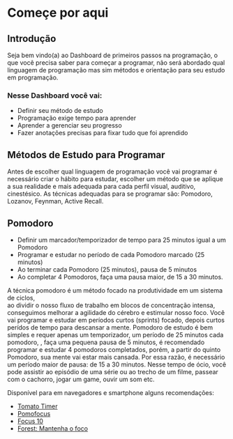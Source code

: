 # Começe por aqui

## Introdução

Seja bem vindo(a) ao Dashboard de primeiros passos na programação, o que você 
precisa saber para começar a programar, não será abordado qual linguagem de 
programação mas sim métodos e orientação para seu estudo em programação. 

### Nesse Dashboard você vai:

- Definir seu método de estudo
- Programação exige tempo para aprender 
- Aprender a gerenciar seu progresso 
- Fazer anotações precisas para fixar tudo que foi aprendido

## Métodos de Estudo para Programar

Antes de escolher qual linguagem de programação você vai programar é necessário 
criar o hábito para estudar, escolher um método que se aplique a sua realidade e 
mais adequada para cada perfil visual, auditivo, cinestésico.
As técnicas adequadas para se programar são: Pomodoro, Lozanov, Feynman, Active 
Recall.

## Pomodoro

- Definir um marcador/temporizador de tempo para 25 minutos igual a um Pomodoro
- Programar e estudar no período de cada Pomodoro marcado (25 minutos) 
- Ao terminar cada Pomodoro (25 minutos), pausa de 5 minutos 
- Ao completar 4 Pomodoros, faça uma pausa maior, de 15 a 30 minutos.

A técnica pomodoro é um método focado na produtividade em um sistema de ciclos,  
ao dividir o nosso fluxo de trabalho em blocos de concentração intensa, 
conseguimos melhorar a agilidade do cérebro e estimular nosso foco. 
Você vai programar e estudar em períodos curtos (sprints) focado, depois curtos
perídos de tempo para descansar a mente.
Pomodoro de estudo é bem simples e requer apenas um temporizador, um período de 
25 minutos cada pomodoro, , faça uma pequena pausa de 5 minutos, é recomendado
programar e estudar 4 pomodoros completados, porém, a partir do quinto Pomodoro, 
sua mente vai estar mais cansada. Por essa razão, é necessário um período maior 
de pausa: de 15 a 30 minutos.
Nesse tempo de ócio, você pode assistir ao episódio de uma série ou ao trecho de 
um filme, passear com o cachorro, jogar um game, ouvir um som etc.

Disponível para em navegadores e smartphone alguns recomendações: 
- [Tomato Timer](https://tomato-timer.com/)
- [Pomofocus](https://pomofocus.io/) 
- [Focus 10](https://www.microsoft.com/pt-br/p/focus-10/9nblggh5g2xh#activetab=pivot:overviewtab)
- [Forest: Mantenha o foco](https://play.google.com/store/apps/details?id=cc.forestapp&hl=pt_BR&gl=US)
